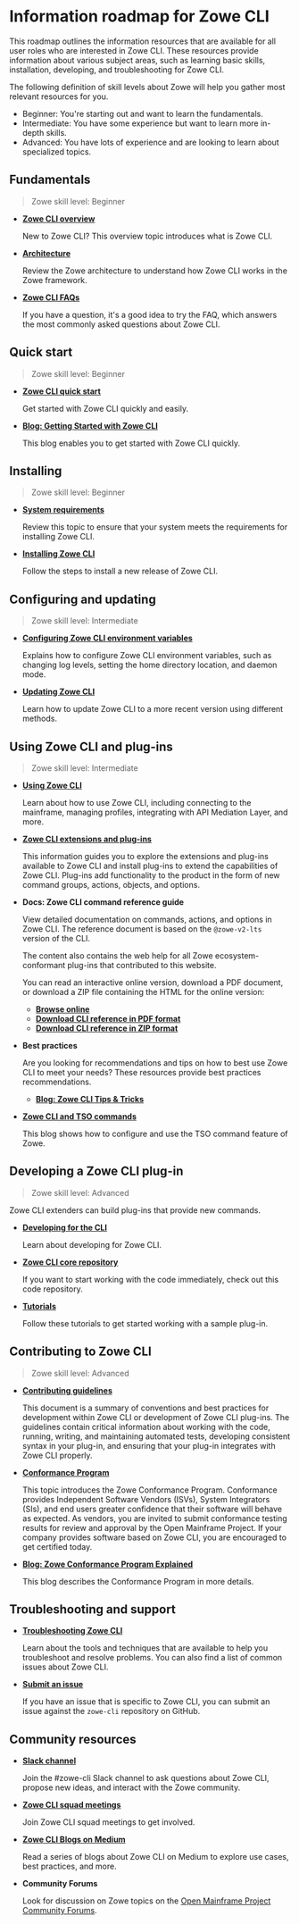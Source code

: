 # Information roadmap for Zowe CLI

This roadmap outlines the information resources that are available for all user roles who are interested in Zowe CLI. These resources provide information about various subject areas, such as learning basic skills, installation, developing, and troubleshooting for Zowe CLI.

The following definition of skill levels about Zowe will help you gather most relevant resources for you. 

* Beginner: You're starting out and want to learn the fundamentals.
* Intermediate: You have some experience but want to learn more in-depth skills. 
* Advanced: You have lots of experience and are looking to learn about specialized topics.

## Fundamentals

> Zowe skill level: Beginner

- [**Zowe CLI overview**](overview.md#zowe-cli)

   New to Zowe CLI? This overview topic introduces what is Zowe CLI.

- [**Architecture**](zowe-architecture.md#zowe-architecture)

   Review the Zowe architecture to understand how Zowe CLI works in the Zowe framework. 

- [**Zowe CLI FAQs**](../getting-started/zowe_faq.md#zowe-cli-faq)
   
   If you have a question, it's a good idea to try the FAQ, which answers the most commonly asked questions about Zowe CLI.
   

## Quick start

> Zowe skill level: Beginner

- [**Zowe CLI quick start**](cli-getting-started.md)
   
   Get started with Zowe CLI quickly and easily.

- [**Blog: Getting Started with Zowe CLI**](https://medium.com/zowe/getting-started-with-zowe-cli-7a29420c6be7)

   This blog enables you to get started with Zowe CLI quickly. 

## Installing

> Zowe skill level: Beginner

- [**System requirements**](../user-guide/systemrequirements-cli.md)

   Review this topic to ensure that your system meets the requirements for installing Zowe CLI. 

- [**Installing Zowe CLI**](../user-guide/cli-installcli.md)

   Follow the steps to install a new release of Zowe CLI.

## Configuring and updating

> Zowe skill level: Intermediate

- [**Configuring Zowe CLI environment variables**](../user-guide/cli-configuringcli-ev.md)

   Explains how to configure Zowe CLI environment variables, such as changing log levels, setting the home directory location, and daemon mode.

- [**Updating Zowe CLI**](../user-guide/cli-updatingcli.md)

   Learn how to update Zowe CLI to a more recent version using different methods. 

## Using Zowe CLI and plug-ins

> Zowe skill level: Intermediate

- [**Using Zowe CLI**](../user-guide/cli-using-usingcli.md)

   Learn about how to use Zowe CLI, including connecting to the mainframe, managing profiles, integrating with API Mediation Layer, and more.

- [**Zowe CLI extensions and plug-ins**](../user-guide/cli-extending.md)

   This information guides you to explore the extensions and plug-ins available to Zowe CLI and install plug-ins to extend the capabilities of Zowe CLI. Plug-ins add functionality to the product in the form of new command groups, actions, objects, and options.

- **Docs: Zowe CLI command reference guide**

   View detailed documentation on commands, actions, and options in Zowe CLI. The reference document is based on the `@zowe-v2-lts` version of the CLI.

   The content also contains the web help for all Zowe ecosystem-conformant plug-ins that contributed to this website.
   
   You can read an interactive online version, download a PDF document, or download a ZIP file containing the HTML for the online version:
   - <b><a href="/v2.2.x/web_help/index.html" target="_blank">Browse online</a></b>
   - <b><a href="/v2.2.x/CLIReference_Zowe.pdf" target="_blank">Download CLI reference in PDF format</a></b>
   - <b><a href="/v2.2/zowe_web_help.zip" target="_blank">Download CLI reference in ZIP format</a></b>

- **Best practices**

   Are you looking for recommendations and tips on how to best use Zowe CLI to meet your needs? These resources provide best practices recommendations.
   
   - [**Blog: Zowe CLI Tips & Tricks**](https://medium.com/modern-mainframe/zowe-cli-tips-tricks-79607b8dbd4e)

- [**Zowe CLI and TSO commands**](https://medium.com/zowe/zowe-ci-and-tso-commands-14e5445fca1e)

   This blog shows how to configure and use the TSO command feature of Zowe.

## Developing a Zowe CLI plug-in

> Zowe skill level: Advanced

Zowe CLI extenders can build plug-ins that provide new commands.

- [**Developing for the CLI**](../extend/extend-cli/cli-developing-a-plugin.md) 

   Learn about developing for Zowe CLI.

- [**Zowe CLI core repository**](https://github.com/zowe/zowe-cli)

   If you want to start working with the code immediately, check out this code repository. 

- [**Tutorials**](../extend/extend-cli/cli-devTutorials.md#tutorials)

   Follow these tutorials to get started working with a sample plug-in.

## Contributing to Zowe CLI

> Zowe skill level: Advanced

- [**Contributing guidelines**](https://github.com/zowe/zowe-cli/blob/master/CONTRIBUTING.md)

   This document is a summary of conventions and best practices for development within Zowe CLI or development of Zowe CLI plug-ins. The guidelines contain critical information about working with the code, running, writing, and maintaining automated tests, developing consistent syntax in your plug-in, and ensuring that your plug-in integrates with Zowe CLI properly.

- [**Conformance Program**](../extend/zowe-conformance-program.md)
   
  This topic introduces the Zowe Conformance Program. Conformance provides Independent Software Vendors (ISVs), System Integrators (SIs), and end users greater confidence that their software will behave as expected. As vendors, you are invited to submit conformance testing results for review and approval by the Open Mainframe Project. If your company provides software based on Zowe CLI, you are encouraged to get certified today.

- [**Blog: Zowe Conformance Program Explained**](https://medium.com/zowe/zowe-conformance-program-7f1574ade8ea)

   This blog describes the Conformance Program in more details.

## Troubleshooting and support

- [**Troubleshooting Zowe CLI**](../troubleshoot/cli/troubleshoot-cli.md)

   Learn about the tools and techniques that are available to help you troubleshoot and resolve problems. You can also find a list of common issues about Zowe CLI. 

- [**Submit an issue**](https://github.com/zowe/zowe-cli/issues/new)

   If you have an issue that is specific to Zowe CLI, you can submit an issue against the `zowe-cli` repository on GitHub.

## Community resources 

- [**Slack channel**](https://openmainframeproject.slack.com/)
   
   Join the #zowe-cli Slack channel to ask questions about Zowe CLI, propose new ideas, and interact with the Zowe community. 

- [**Zowe CLI squad meetings**](https://lists.openmainframeproject.org/g/zowe-dev/calendar)

   Join Zowe CLI squad meetings to get involved.

- [**Zowe CLI Blogs on Medium**](https://medium.com/zowe/search?q=Zowe%20CLI) 

   Read a series of blogs about Zowe CLI on Medium to explore use cases, best practices, and more. 

- **Community Forums**

   Look for discussion on Zowe topics on the [Open Mainframe Project Community Forums](https://community.openmainframeproject.org/c/zowe).

